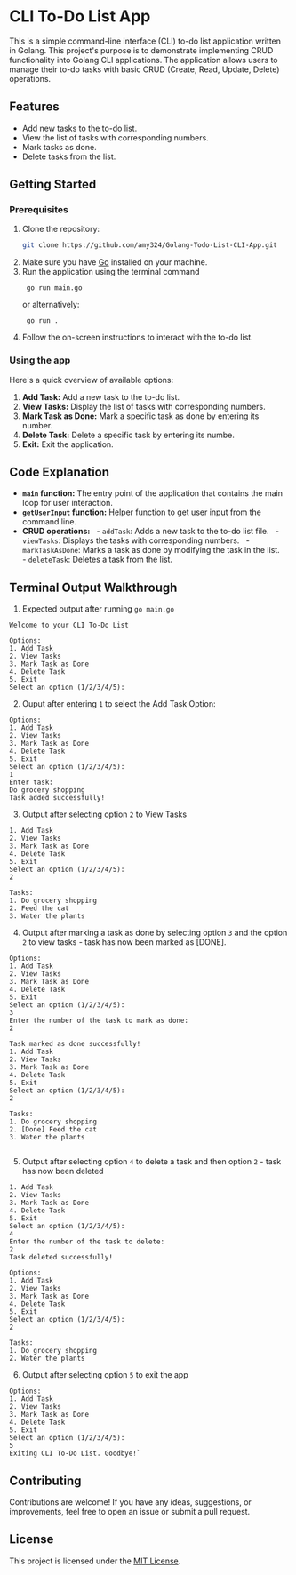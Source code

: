# CLI To-Do List App

This is a simple command-line interface (CLI) to-do list application written in Golang. This project's purpose is to demonstrate implementing CRUD functionality into Golang CLI applications. The application allows users to manage their to-do tasks with basic CRUD (Create, Read, Update, Delete) operations.


## Features

- Add new tasks to the to-do list.
- View the list of tasks with corresponding numbers.
- Mark tasks as done.
- Delete tasks from the list.

## Getting Started

### Prerequisites

1. Clone the repository:
   ```bash
   git clone https://github.com/amy324/Golang-Todo-List-CLI-App.git
   ```
2.  Make sure you have [Go](https://golang.org/) installed on your machine.
3. Run the application using the terminal command
    ```
     go run main.go
    ```
    or alternatively:
    ```
     go run .
    ```
4. Follow the on-screen instructions to interact with the to-do list. 

### Using the app
Here's a quick overview of available options:

1. **Add Task:** Add a new task to the to-do list.
2. **View Tasks:** Display the list of tasks with corresponding numbers.
3. **Mark Task as Done:** Mark a specific task as done by entering its number.
4. **Delete Task:** Delete a specific task by entering its numbe.
5. **Exit:** Exit the application.

## Code Explanation

- **`main` function:** The entry point of the application that contains the main loop for user interaction.
- **`getUserInput` function:** Helper function to get user input from the command line.
- **CRUD operations:**
  - `addTask`: Adds a new task to the to-do list file.
  - `viewTasks`: Displays the tasks with corresponding numbers.
  - `markTaskAsDone`: Marks a task as done by modifying the task in the list.
  - `deleteTask`: Deletes a task from the list.

## Terminal Output Walkthrough

1. Expected output after running `go main.go`

```
Welcome to your CLI To-Do List

Options:
1. Add Task
2. View Tasks
3. Mark Task as Done
4. Delete Task
5. Exit
Select an option (1/2/3/4/5): 

```

2. Ouput after entering `1` to select the Add Task Option:

```
Options:
1. Add Task
2. View Tasks
3. Mark Task as Done
4. Delete Task
5. Exit
Select an option (1/2/3/4/5): 
1
Enter task: 
Do grocery shopping
Task added successfully!
```
3. Output after selecting option `2` to View Tasks
```Options:
1. Add Task
2. View Tasks
3. Mark Task as Done
4. Delete Task
5. Exit
Select an option (1/2/3/4/5): 
2

Tasks:
1. Do grocery shopping
2. Feed the cat
3. Water the plants

```


4. Output after marking a task as done by selecting option `3` and the option `2` to view tasks - task has now been marked as [DONE].

```Options:
Options:
1. Add Task
2. View Tasks
3. Mark Task as Done
4. Delete Task
5. Exit
Select an option (1/2/3/4/5): 
3
Enter the number of the task to mark as done: 
2

Task marked as done successfully!
1. Add Task
2. View Tasks
3. Mark Task as Done
4. Delete Task
5. Exit
Select an option (1/2/3/4/5): 
2

Tasks:
1. Do grocery shopping
2. [Done] Feed the cat
3. Water the plants


```
5. Output after selecting option `4` to delete a task and then option `2` - task has now been deleted
```Options:
1. Add Task
2. View Tasks
3. Mark Task as Done
4. Delete Task
5. Exit
Select an option (1/2/3/4/5): 
4
Enter the number of the task to delete: 
2
Task deleted successfully!

Options:
1. Add Task
2. View Tasks
3. Mark Task as Done
4. Delete Task
5. Exit
Select an option (1/2/3/4/5): 
2

Tasks:
1. Do grocery shopping
2. Water the plants

```
6. Output after selecting option `5` to exit the app
```
Options:
1. Add Task
2. View Tasks
3. Mark Task as Done
4. Delete Task
5. Exit
Select an option (1/2/3/4/5): 
5
Exiting CLI To-Do List. Goodbye!`
```
## Contributing

Contributions are welcome! If you have any ideas, suggestions, or improvements, feel free to open an issue or submit a pull request.

## License

This project is licensed under the [MIT License](LICENSE).
